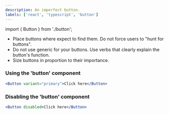 ```yaml
---
description: An imperfect button.
labels: ['react', 'typescript', 'button']
---
```


import { Button } from './button';

- Place buttons where expect to find them. Do not force users to "hunt for buttons".
- Do not use generic for your buttons. Use verbs that clearly explain the button's function.
- Size buttons in proportion to their importance.

### Using the 'button' component

```jsx live=true
<Button variant="primary">Click here</Button>
```

### Disabling the 'button' component

```jsx live=true
<Button disabled>Click here</Button>
```
